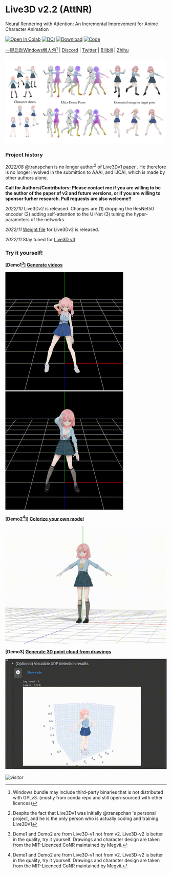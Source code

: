 # Live3D v2.2 (AttNR) 

Neural Rendering with Attention: An Incremental Improvement for Anime Character Animation

[![Open In Colab](https://colab.research.google.com/assets/colab-badge.svg)](https://colab.research.google.com/github/transpchan/Live3D-v2/blob/main/notebook.ipynb) [![DOI](https://zenodo.org/badge/DOI/10.5281/zenodo.7652719.svg)](https://doi.org/10.5281/zenodo.7652719) [![Download](https://img.shields.io/badge/Download-Windows-green.svg)](https://github.com/transpchan/Live3D-v2/releases/windows) [![Code](https://img.shields.io/badge/Code-GPLv3-green.svg)](https://github.com/transpchan/Live3D-v2/) 

 [一键启动Windows懒人包[^3]](https://github.com/transpchan/Live3D-v2/releases/windows) |
[Discord](https://discord.gg/Md3cykbn36) |
[Twitter](https://twitter.com/transpchan) |
[Bilibili](https://space.bilibili.com/6418569) |
[Zhihu](https://zhuanlan.zhihu.com/p/565391665)

[![image](https://github.com/transpchan/transpchan.github.io/blob/main/live3d/main.png?raw=true)](https://transpchan.github.io/live3d)


### Project history


<i>2022/08</i> @transpchan is no longer author[^1] of  [Live3Dv1 paper](https://github.com/transpchan/Live3D/issues/1#issuecomment-1173902028) . He therefore is no longer involved in the submittion to AAAI, and IJCAI, which is made by other authors alone. 

**Call for Authors/Contributors: Please contact me if you are willing to be the author of the paper of v2 and future versions, or if you are willing to sponsor furher research.  Pull requests are also welcome!!**

<i>2022/10</i> Live3Dv2 is released. Changes are (1) dropping the ResNet50 encoder (2) adding self-attention to the U-Net (3) tuning the hyper-parameters of the networks.

<i>2022/11</i> [Weight file](https://github.com/transpchan/Live3D-v2/releases) for Live3Dv2 is released. 

<i>2022/11</i> Stay tuned for [Live3D v3](https://github.com/transpchan/Live3D-v3)


### Try it yourself!


**[Demo1[^2]] [Generate videos](https://transpchan.github.io/live3d/#demo1)**

[![image](https://github.com/transpchan/transpchan.github.io/blob/main/live3d/1.gif?raw=true)](https://transpchan.github.io/live3d) [![image](https://github.com/transpchan/transpchan.github.io/blob/main/live3d/2.gif?raw=true)](https://transpchan.github.io/live3d)


**[Demo2[^2]]] [Colorize your own model](https://transpchan.github.io/live3d/#demo2)**

[![image](https://github.com/transpchan/transpchan.github.io/blob/main/live3d/4.gif?raw=true)](https://transpchan.github.io/live3d)

**[Demo3] [Generate 3D point cloud from drawings](https://transpchan.github.io/live3d/#demo3)**

[![image](https://github.com/transpchan/transpchan.github.io/blob/main/live3d/3.gif?raw=true)](https://transpchan.github.io/live3d)

![visitor](https://count.getloli.com/get/@live3d?theme=gelbooru)



[^1]: Despite the fact that Live3Dv1 was initially  @transpchan 's personal project, and he is the only person who is actually coding and training Live3Dv1

[^2]: Demo1 and Demo2 are from Live3D-v1 not from v2. Live3D-v2 is better in the quality, try it yourself. Drawings and character design are taken from the MIT-Licenced CoNR maintained by Megvii. 

[^3]:Windows bundle may include third-party binaries that is not distributed with GPLv3. (mostly from conda repo and still open-sourced with other licences)
